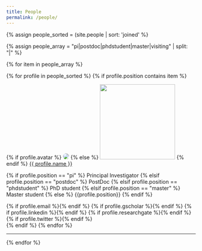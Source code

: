 ```yaml
---
title: People
permalink: /people/
---
```


{% assign people_sorted = (site.people | sort: 'joined' %}
<!--{% assign people_array = "pi|gradstudent|alumni" | split: "|" %}-->

{% assign people_array = "pi|postdoc|phdstudent|master|visiting" | split: "|" %}

{% for item in people_array %}

<div class="content list people">
  {% for profile in people_sorted %}
    {% if profile.position contains item %}
    <div class="list-item-people">
      <p class="list-post-title">
        {% if profile.avatar %}
        <a href="{{ site.baseurl }}{{ profile.url }}"><img   style="border-radius: 50%; width=200" src="{{site.baseurl}}/images/people/{{profile.avatar}}"></a>
        {% else %}
        <a href="{{ site.baseurl }}{{ profile.url }}"><img width="200" src="https://www.speakingtigerbooks.com/wp-content/uploads/2018/07/no-avatar.jpg"></a>
        {% endif %}
        <a class="name" href="{{ site.baseurl }}{{ profile.url }}">{{ profile.name }}</a>
      </p>
      <p>
        {% if profile.position == "pi" %}
          Principal Investigator
        {% elsif profile.position == "postdoc" %}
            PostDoc
        {% elsif profile.position == "phdstudent" %}
            PhD student
        {% elsif profile.position == "master" %}
            Master student
        {% else %}
          {{profile.position}}
        {% endif %}
      </p>
      {% if profile.email %}<a class="fa fa-envelope-o" href="mailto:{{profile.email}}"></a>{% endif %}
      {% if profile.gscholar %}<a class="fa fa-bar-chart" href="{{profile.gscholar}}"></a>{% endif %}
      {% if profile.linkedin %}<a class="fa fa-linkedin" href="{{profile.linkedin}}"></a>{% endif %}
      {% if profile.researchgate %}<a class="fa fa-researchgate" href="{{profile.researchgate}}"></a>{% endif %}
      {% if profile.twitter %}<a class="fa fa-twitter" href="{{profile.twitter}}"></a>{% endif %}
    </div>    
    {% endif %}
  {% endfor %}
</div>
<hr>
{% endfor %}
